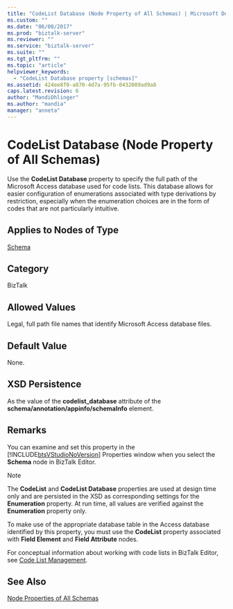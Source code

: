 ```yaml
---
title: "CodeList Database (Node Property of All Schemas) | Microsoft Docs"
ms.custom: ""
ms.date: "06/08/2017"
ms.prod: "biztalk-server"
ms.reviewer: ""
ms.service: "biztalk-server"
ms.suite: ""
ms.tgt_pltfrm: ""
ms.topic: "article"
helpviewer_keywords: 
  - "CodeList Database property [schemas]"
ms.assetid: 424ee8f0-a870-4d7a-95fb-0432089ad9a8
caps.latest.revision: 6
author: "MandiOhlinger"
ms.author: "mandia"
manager: "anneta"
---
```

# CodeList Database (Node Property of All Schemas)
Use the **CodeList Database** property to specify the full path of the Microsoft Access database used for code lists. This database allows for easier configuration of enumerations associated with type derivations by restriction, especially when the enumeration choices are in the form of codes that are not particularly intuitive.  
  
## Applies to Nodes of Type  
 [Schema](../core/schema-node-properties.md)  
  
## Category  
 BizTalk  
  
## Allowed Values  
 Legal, full path file names that identify Microsoft Access database files.  
  
## Default Value  
 None.  
  
## XSD Persistence  
 As the value of the **codelist_database** attribute of the **schema/annotation/appinfo/schemaInfo** element.  
  
## Remarks  
 You can examine and set this property in the [!INCLUDE[btsVStudioNoVersion](../includes/btsvstudionoversion-md.md)] Properties window when you select the **Schema** node in BizTalk Editor.  
  
> [!NOTE]
>  The **CodeList** and **CodeList Database** properties are used at design time only and are persisted in the XSD as corresponding settings for the **Enumeration** property. At run time, all values are verified against the **Enumeration** property only.  
  
 To make use of the appropriate database table in the Access database identified by this property, you must use the **CodeList** property associated with **Field Element** and **Field Attribute** nodes.  
  
 For conceptual information about working with code lists in BizTalk Editor, see [Code List Management](../core/code-list-management.md).  
  
## See Also  
 [Node Properties of All Schemas](../core/node-properties-of-all-schemas.md)